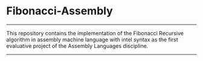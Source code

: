 # Fibonacci-Assembly
***
This repository contains the implementation of the Fibonacci Recursive algorithm in assembly machine language with intel syntax as the first evaluative project of the Assembly Languages ​​discipline.
***
